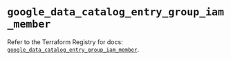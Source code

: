 # `google_data_catalog_entry_group_iam_member`

Refer to the Terraform Registry for docs: [`google_data_catalog_entry_group_iam_member`](https://registry.terraform.io/providers/hashicorp/google-beta/6.1.0/docs/resources/google_data_catalog_entry_group_iam_member).
